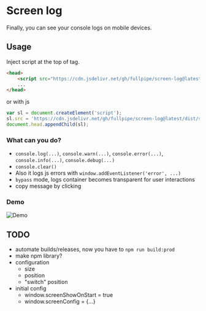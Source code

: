 # Screen log

Finally, you can see your console logs on mobile devices.

## Usage

Inject script at the top of <head> tag.

```html
<head>
    <script src="https://cdn.jsdelivr.net/gh/fullpipe/screen-log@latest/dist/screen-log.js"></script>
    ...
</head>
```

or with js
```js
var sl = document.createElement('script');
sl.src = 'https://cdn.jsdelivr.net/gh/fullpipe/screen-log@latest/dist/screen-log.js';
document.head.appendChild(sl);
```

### What can you do?

- `console.log(...)`, `console.warn(...)`, `console.error(...)`, `console.info(...)`, `console.debug(...)`
- `console.clear()`
- Also it logs js errors with `window.addEventListener('error', ...)`
- `bypass` mode, logs container becomes transparent for user interactions
- copy message by clicking


### Demo

![Demo](./showtime.gif)

## TODO

- automate builds/releases, now you have to `npm run build:prod`
- make npm library?
- configuration
  - size
  - position
  - "switch" position
- initial config
  - window.screenShowOnStart = true
  - window.screenConfig = {...}
